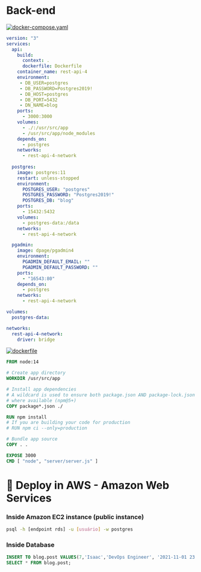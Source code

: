 # Back-end

[![docker-compose.yaml](https://img.shields.io/badge/-docker--compose.yaml-pink?style=social&logo=docker&logoColor=magenta)](#)

```yaml
version: "3"
services:
  api:
    build:
      context: .
      dockerfile: Dockerfile
    container_name: rest-api-4
    environment:
     - DB_USER=postgres
     - DB_PASSWORD=Postgres2019!
     - DB_HOST=postgres
     - DB_PORT=5432
     - DN_NAME=blog
    ports:
      - 3000:3000
    volumes: 
      - ./:/usr/src/app
      - /usr/src/app/node_modules
    depends_on: 
      - postgres
    networks:
      - rest-api-4-network
    
  postgres: 
    image: postgres:11
    restart: unless-stopped
    environment: 
      POSTGRES_USER: "postgres"
      POSTGRES_PASSWORD: "Postgres2019!"
      POSTGRES_DB: "blog"
    ports:
      - 15432:5432
    volumes:
      - postgres-data:/data
    networks:
      - rest-api-4-network

  pgadmin:
    image: dpage/pgadmin4
    environment:
      PGADMIN_DEFAULT_EMAIL: ""
      PGADMIN_DEFAULT_PASSWORD: ""
    ports:
      - "16543:80"
    depends_on:
      - postgres
    networks:
      - rest-api-4-network

volumes:
  postgres-data:

networks:
  rest-api-4-network:
    driver: bridge
```

[![dockerfile](https://img.shields.io/badge/-Dockerfile-blue?style=social&logo=docker&logoColor=blue)](#)

```dockerfile
FROM node:14

# Create app directory
WORKDIR /usr/src/app

# Install app dependencies
# A wildcard is used to ensure both package.json AND package-lock.json are copied
# where available (npm@5+)
COPY package*.json ./

RUN npm install
# If you are building your code for production
# RUN npm ci --only=production

# Bundle app source
COPY . .

EXPOSE 3000
CMD [ "node", "server/server.js" ]
```

# 🚀 Deploy in AWS - Amazon Web Services

### Inside Amazon EC2 instance (public instance)
```sh
psql -h [endpoint rds] -u [usuário] -w postgres
```

### Inside Database
```sql
INSERT TO blog.post VALUES(7,'Isaac','DevOps Engineer', '2021-11-01 23:54:02');
SELECT * FROM blog.post;
```
